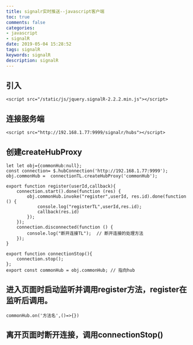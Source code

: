 ```yaml
---
title: signalr实时推送--javascript客户端
toc: true
comments: false
categories: 
- javascript
- signalR
date: 2019-05-04 15:28:52
tags: signalR
keywords: signalR
description: signalR
---
```

## 引入 
    <script src="/static/js/jquery.signalR-2.2.2.min.js"></script>
## 连接服务端 
    <script src="http://192.168.1.77:9999/signalr/hubs"></script>
## 创建createHubProxy

```
let let obj={commonHub:null};
const connection= $.hubConnection('http://192.168.1.77:9999');
obj.commonHub =  connectionTL.createHubProxy('commonHub');

export function register(userId,callback){
    connection.start().done(function (res) {
        obj.commonHub.invoke("register",userId, res.id).done(function () {
            console.log("registerTL",userId,res.id);
            callback(res.id)
        });
    });
    connection.disconnected(function () {
        console.log("断开连接TL");  // 断开连接的处理方法
    });
}

export function connectionStop(){
    connection.stop();
};
export const commonHub = obj.commonHub; // 指向hub

```
## 进入页面时启动监听并调用register方法，register在监听后调用。
    commonHub.on('方法名',()=>{})
## 离开页面时断开连接，调用connectionStop()